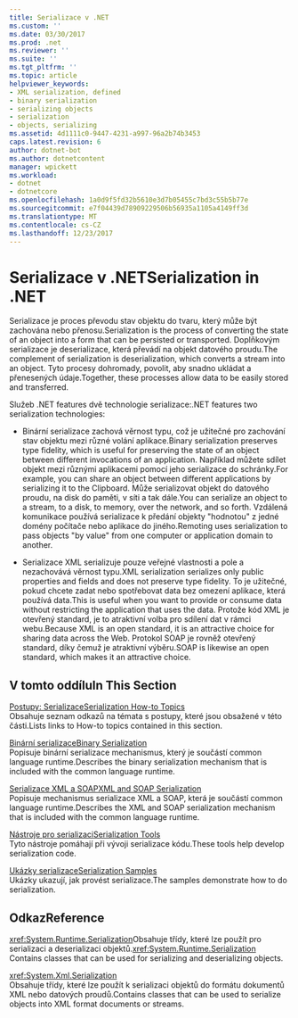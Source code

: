 ```yaml
---
title: Serializace v .NET
ms.custom: ''
ms.date: 03/30/2017
ms.prod: .net
ms.reviewer: ''
ms.suite: ''
ms.tgt_pltfrm: ''
ms.topic: article
helpviewer_keywords:
- XML serialization, defined
- binary serialization
- serializing objects
- serialization
- objects, serializing
ms.assetid: 4d1111c0-9447-4231-a997-96a2b74b3453
caps.latest.revision: 6
author: dotnet-bot
ms.author: dotnetcontent
manager: wpickett
ms.workload:
- dotnet
- dotnetcore
ms.openlocfilehash: 1a0d9f5fd32b5610e3d7b05455c7bd3c55b5b77e
ms.sourcegitcommit: e7f04439d78909229506b56935a1105a4149ff3d
ms.translationtype: MT
ms.contentlocale: cs-CZ
ms.lasthandoff: 12/23/2017
---
```

# <a name="serialization-in-net"></a><span data-ttu-id="08826-102">Serializace v .NET</span><span class="sxs-lookup"><span data-stu-id="08826-102">Serialization in .NET</span></span>
<span data-ttu-id="08826-103">Serializace je proces převodu stav objektu do tvaru, který může být zachována nebo přenosu.</span><span class="sxs-lookup"><span data-stu-id="08826-103">Serialization is the process of converting the state of an object into a form that can be persisted or transported.</span></span> <span data-ttu-id="08826-104">Doplňkovým serializace je deserializace, která převádí na objekt datového proudu.</span><span class="sxs-lookup"><span data-stu-id="08826-104">The complement of serialization is deserialization, which converts a stream into an object.</span></span> <span data-ttu-id="08826-105">Tyto procesy dohromady, povolit, aby snadno ukládat a přenesených údaje.</span><span class="sxs-lookup"><span data-stu-id="08826-105">Together, these processes allow data to be easily stored and transferred.</span></span>  
  
<span data-ttu-id="08826-106">Služeb .NET features dvě technologie serializace:</span><span class="sxs-lookup"><span data-stu-id="08826-106">.NET features two serialization technologies:</span></span>  
  
-   <span data-ttu-id="08826-107">Binární serializace zachová věrnost typu, což je užitečné pro zachování stav objektu mezi různé volání aplikace.</span><span class="sxs-lookup"><span data-stu-id="08826-107">Binary serialization preserves type fidelity, which is useful for preserving the state of an object between different invocations of an application.</span></span> <span data-ttu-id="08826-108">Například můžete sdílet objekt mezi různými aplikacemi pomocí jeho serializace do schránky.</span><span class="sxs-lookup"><span data-stu-id="08826-108">For example, you can share an object between different applications by serializing it to the Clipboard.</span></span> <span data-ttu-id="08826-109">Může serializovat objekt do datového proudu, na disk do paměti, v síti a tak dále.</span><span class="sxs-lookup"><span data-stu-id="08826-109">You can serialize an object to a stream, to a disk, to memory, over the network, and so forth.</span></span> <span data-ttu-id="08826-110">Vzdálená komunikace používá serializace k předání objekty "hodnotou" z jedné domény počítače nebo aplikace do jiného.</span><span class="sxs-lookup"><span data-stu-id="08826-110">Remoting uses serialization to pass objects "by value" from one computer or application domain to another.</span></span>  
  
-   <span data-ttu-id="08826-111">Serializace XML serializuje pouze veřejné vlastnosti a pole a nezachovává věrnost typu.</span><span class="sxs-lookup"><span data-stu-id="08826-111">XML serialization serializes only public properties and fields and does not preserve type fidelity.</span></span> <span data-ttu-id="08826-112">To je užitečné, pokud chcete zadat nebo spotřebovat data bez omezení aplikace, která používá data.</span><span class="sxs-lookup"><span data-stu-id="08826-112">This is useful when you want to provide or consume data without restricting the application that uses the data.</span></span> <span data-ttu-id="08826-113">Protože kód XML je otevřený standard, je to atraktivní volba pro sdílení dat v rámci webu.</span><span class="sxs-lookup"><span data-stu-id="08826-113">Because XML is an open standard, it is an attractive choice for sharing data across the Web.</span></span> <span data-ttu-id="08826-114">Protokol SOAP je rovněž otevřený standard, díky čemuž je atraktivní výběru.</span><span class="sxs-lookup"><span data-stu-id="08826-114">SOAP is likewise an open standard, which makes it an attractive choice.</span></span>  
  
## <a name="in-this-section"></a><span data-ttu-id="08826-115">V tomto oddílu</span><span class="sxs-lookup"><span data-stu-id="08826-115">In This Section</span></span>  
[<span data-ttu-id="08826-116">Postupy: Serializace</span><span class="sxs-lookup"><span data-stu-id="08826-116">Serialization How-to Topics</span></span>](../../../docs/standard/serialization/serialization-how-to-topics.md)  
<span data-ttu-id="08826-117">Obsahuje seznam odkazů na témata s postupy, které jsou obsažené v této části.</span><span class="sxs-lookup"><span data-stu-id="08826-117">Lists links to How-to topics contained in this section.</span></span>
  
[<span data-ttu-id="08826-118">Binární serializace</span><span class="sxs-lookup"><span data-stu-id="08826-118">Binary Serialization</span></span>](../../../docs/standard/serialization/binary-serialization.md)  
<span data-ttu-id="08826-119">Popisuje binární serializace mechanismus, který je součástí common language runtime.</span><span class="sxs-lookup"><span data-stu-id="08826-119">Describes the binary serialization mechanism that is included with the common language runtime.</span></span>

[<span data-ttu-id="08826-120">Serializace XML a SOAP</span><span class="sxs-lookup"><span data-stu-id="08826-120">XML and SOAP Serialization</span></span>](../../../docs/standard/serialization/xml-and-soap-serialization.md)  
<span data-ttu-id="08826-121">Popisuje mechanismus serializace XML a SOAP, která je součástí common language runtime.</span><span class="sxs-lookup"><span data-stu-id="08826-121">Describes the XML and SOAP serialization mechanism that is included with the common language runtime.</span></span>

[<span data-ttu-id="08826-122">Nástroje pro serializaci</span><span class="sxs-lookup"><span data-stu-id="08826-122">Serialization Tools</span></span>](../../../docs/standard/serialization/serialization-tools.md)  
<span data-ttu-id="08826-123">Tyto nástroje pomáhají při vývoji serializace kódu.</span><span class="sxs-lookup"><span data-stu-id="08826-123">These tools help develop serialization code.</span></span>

[<span data-ttu-id="08826-124">Ukázky serializace</span><span class="sxs-lookup"><span data-stu-id="08826-124">Serialization Samples</span></span>](../../../docs/standard/serialization/serialization-samples.md)  
<span data-ttu-id="08826-125">Ukázky ukazují, jak provést serializace.</span><span class="sxs-lookup"><span data-stu-id="08826-125">The samples demonstrate how to do serialization.</span></span>

## <a name="reference"></a><span data-ttu-id="08826-126">Odkaz</span><span class="sxs-lookup"><span data-stu-id="08826-126">Reference</span></span>
<span data-ttu-id="08826-127"><xref:System.Runtime.Serialization>Obsahuje třídy, které lze použít pro serializaci a deserializaci objektů.</span><span class="sxs-lookup"><span data-stu-id="08826-127"><xref:System.Runtime.Serialization> Contains classes that can be used for serializing and deserializing objects.</span></span>
  
<xref:System.Xml.Serialization>  
<span data-ttu-id="08826-128">Obsahuje třídy, které lze použít k serializaci objektů do formátu dokumentů XML nebo datových proudů.</span><span class="sxs-lookup"><span data-stu-id="08826-128">Contains classes that can be used to serialize objects into XML format documents or streams.</span></span>